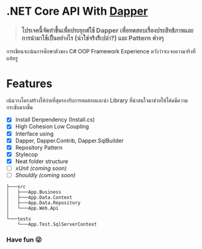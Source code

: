 # .NET Core API With [Dapper](https://github.com/StackExchange/Dapper)

> ### โปรเจคนี้จัดทำขึ้นเพื่อประยุกต์ใช้ Dapper เพื่อทดสอบเรื่องประสิทธิภาพและการนำมาใช้เป็นอย่างไร (น่าใช่จริงรึเปล่า?) และ Pattern ต่างๆ


การเขียนจะเน้นการศึกษาตัวของ C# OOP Framework Experience หวังว่าจะเจอความจริงที่แท้ทรู

# Features

เน้นวางโครงสร้างให้ง่ายที่สุดรองรับการทดสอบและนำ Library ที่น่าสนใจมาช่วยให้โค้ดมีความกระชับมากขึ้น

- [x] Install Denpendency (Install.cs)
- [x] High Cohesion Low Coupling
- [x] Interface using
- [x] Dapper, Dapper.Contrib, Dapper.SqlBuilder
- [x] Repository Pattern
- [x] Stylecop
- [x] Neat folder structure
- [ ] *xUnit (coming soon)*
- [ ] *Shouldly (coming soon)*

```
├───src
│   ├───App.Business
│   ├───App.Data.Context
│   ├───App.Data.Repository
│   └───App.Web.Api
│
└───tests
    └───App.Test.SqlServerContext
```

### Have fun :stuck_out_tongue_winking_eye:
